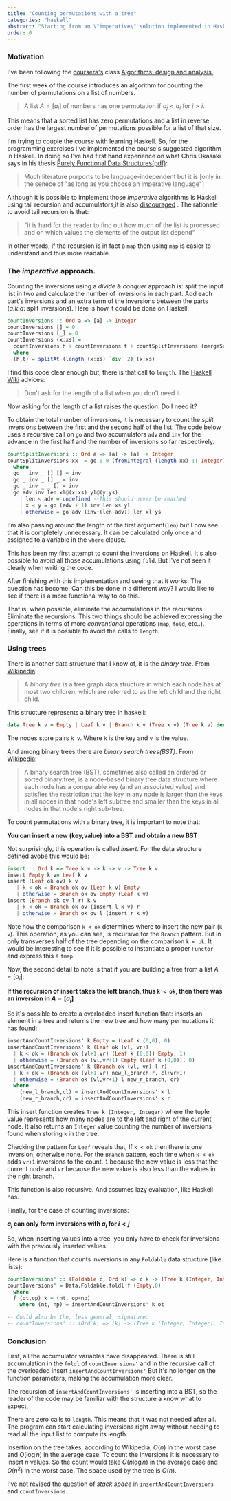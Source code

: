 ```yaml
---
title: "Counting permutations with a tree"
categories: "haskell"
abstract: "Starting from an \"imperative\" solution implemented in Haskell, here is how, when trying to make the code more idiomatic, I ended with a completely different approach to solve the problem."
order: 0
---
```


### Motivation

I've been following the [coursera's](http://www,coursera.org) class 
[Algorithms: design and analysis.](https://www.coursera.org/course/algo)

The first week of the course introduces an algorithm for counting the number of
permutations on a list of numbers.

> A list $A=[a_i]$ of numbers has one permutation if $a_j < a_i$ for $j>i$.

This means that a sorted list has zero permutations and a list in reverse order has the
largest number of permutations possible for a list of that size.

I'm trying to couple the course with learning Haskell. So, for the programming
exercises I've implemented the course's suggested algorithm in Haskell. In doing
so I've had first hand experience on what Chris Okasaki says in his thesis
[Purely Functional Data Structures(pdf)](www.cs.cmu.edu/~rwh/theses/okasaki.pdf):

> Much literature purports to be language-independent but it is [only in the
> senece of "as long as you choose an imperative language"]

Although it is possible to implement those *imperative* algorithms is Haskell
using tail recursion and accumulators,it is also
[discouraged](http://www.haskell.org/haskellwiki/Haskell_programming_tips#Avoid_explicit_recursion)
. The rationale to avoid tail recursion is that:

> "it is hard for the reader to find out how much of the list is processed and
> on which values the elements of the output list depend"

In other words, if the recursion is in fact a `map` then using `map` is easier to understand
and thus more readable.

### The *imperative* approach.

Counting the inversions using a *divide & conquer* approach is: split the input
list in two and calculate the number of inversions in each part. Add each part's
inversions and an extra term of the inversions between the parts (*a.k.a*: split
inversions). Here is how it could be done on Haskell:

~~~haskell
countInversions :: Ord a => [a] -> Integer
countInversions [] = 0
countInversions [_] = 0
countInversions (x:xs) =
  countInversions h + countInversions t + countSplitInversions (mergeSort h) (mergeSort t)
  where
  (h,t) = splitAt (length (x:xs) `div` 2) (x:xs)
~~~

I find this code clear enough but, there is that call to `length`. The [Haskell
Wiki](http://www.haskell.org/haskellwiki/Haskell_programming_tips#Don.27t_ask_for_the_length_of_a_list_when_you_don.27t_need_it) advices:

> Don't ask for the length of a list when you don't need it.

Now asking for the length of a list raises the question: Do I need it?

To obtain the total number of inversions, it is necessary to count the *split*
inversions between the first and the second half of the list. The code below
uses a recursive call on `go` and two accumulators `adv` and `inv` for the
advance in the first half and the number of inversions so far respectively.

~~~haskell
countSplitInversions :: Ord a => [a] -> [a] -> Integer
countSplitInversions xx  = go 0 0 (fromIntegral (length xx) :: Integer) xx
  where
  go _ inv _ [] [] = inv
  go _ inv _ [] _ = inv
  go _ inv _ _ [] = inv
  go adv inv len xl@(x:xs) yl@(y:ys)
    | len < adv = undefined --This should never be reached
    | x < y = go (adv + 1) inv len xs yl
    | otherwise = go adv (inv+(len-adv)) len xl ys
~~~

I'm also passing around the length of the first argument(`len`) but I now see
that it is completely unnecessary. It can be calculated only once and assigned to a
variable in the `where` clause.

This has been my first attempt to count the inversions on Haskell. It's also
possible to avoid all those accumulations using `fold`. But I've not seen it
clearly when writing the code.

After finishing with this implementation and seeing that it works. The question
has become: Can this be done in a different way? I would like to see if there is
a more functional way to do this.

That is, when possible, eliminate the accumulations in the recursions. Eliminate
the recursions. This two things should be achieved expressing the operations in
terms of more *conventional* operations (`map`, `fold`, etc..). Finally, see if
it is possible to avoid the calls to `length`.

### Using trees

There is another data structure that I know of, it is the *binary tree*. From
[Wikipedia](en.wikipedia.org/wiki/Binary_tree):

> A *binary tree* is a tree graph data structure in which each node has at most two
> children, which are referred to as the left child and the right child.

This structure represents a binary tree in haskell:

~~~haskell
data Tree k v = Empty | Leaf k v | Branch k v (Tree k v) (Tree k v) deriving Show
~~~

The nodes store pairs `k v`. Where `k` is the key and `v` is the value.

And among binary trees there are *binary search trees(BST)*. From
[Wikipedia](http://en.wikipedia.org/wiki/Binary_search_tree):

> A binary search tree (BST), sometimes also called an ordered or sorted binary
> tree, is a node-based binary tree data structure where each node has a
> comparable key (and an associated value) and satisfies the restriction that
> the key in any node is larger than the keys in all nodes in that node's left
> subtree and smaller than the keys in all nodes in that node's right sub-tree. 


To count permutations with a binary tree, it is important to note that:

**You can insert a new (key,value) into a BST and obtain a new BST**

Not surprisingly, this operation is called *insert*. For the data structure
defined avobe this would be:

~~~haskell
insert :: Ord k => Tree k v -> k -> v -> Tree k v
insert Empty k v= Leaf k v
insert (Leaf ok ov) k v
   | k < ok = Branch ok ov (Leaf k v) Empty
   | otherwise = Branch ok ov Empty (Leaf k v)
insert (Branch ok ov l r) k v
   | k < ok = Branch ok ov (insert l k v) r
   | otherwise = Branch ok ov l (insert r k v)
~~~

Note how the comparison `k < ok` determines where to insert the new pair (`k
v`). This operation, as you can see, is recursive for the `Branch` pattern. But
in only transverses half of the tree depending on the comparison `k < ok`. It
would be interesting to see if it is possible to instantiate a proper `Functor`
and express this a `fmap`.

Now, the second detail to note is that if you are building a tree from a list
$A=[a_i]$:

**If the recursion of insert takes the left branch, thus `k < ok`, then there
was an inversion in $A=[a_i]$**

So it's possible to create a overloaded insert function that: inserts an element
in a tree and returns the new tree and how many permutations it has found:

~~~haskell
insertAndCountInversions' k Empty = (Leaf k (0,0), 0)
insertAndCountInversions' k (Leaf ok (vl, vr))
  | k < ok = (Branch ok (vl+1,vr) (Leaf k (0,0)) Empty, 1)
  | otherwise = (Branch ok (vl,vr+1) Empty (Leaf k (0,0)), 0)
insertAndCountInversions' k (Branch ok (vl, vr) l r)
  | k < ok = (Branch ok (vl+1,vr) new_l_branch r, cl+vr+1)
  | otherwise = (Branch ok (vl,vr+1) l new_r_branch, cr)
  where
    (new_l_branch,cl) = insertAndCountInversions' k l
    (new_r_branch,cr) = insertAndCountInversions' k r
~~~

This insert function creates `Tree k (Integer, Integer)` where the tuple value
represents how many nodes are to the left and right of the current node. It also
returns an `Integer` value counting the number of inversions found when storing
`k` in the tree.

Checking the pattern for `Leaf` reveals that, If `k < ok` then there is one
inversion, otherwise none. For the `Branch` pattern, each time when `k < ok` adds
`vr+1` inversions to the count. `1` because the new value is less that the
current node and `vr` because the new value is also less than the values
in the right branch.

This function is also recursive. And assumes lazy evaluation, like Haskell has.

Finally, for the case of counting inversions:

**$a_j$ can only form inversions with $a_i$ for $i < j$**

So, when inserting values into a tree, you only have to check for inversions with
the previously inserted values.

Here is a function that counts inversions in any `Foldable` data structure (like
lists):

~~~haskell
countInversions' :: (Foldable c, Ord k) => c k -> (Tree k (Integer, Integer), Integer)
countInversions' = Data.Foldable.foldl f (Empty,0)
  where
  f (ot,op) k = (nt, op+np)
    where (nt, np) = insertAndCountInversions' k ot

-- Could also be the, less general, signature:
-- countInversions' :: (Ord k) => [k] -> (Tree k (Integer, Integer), Integer)
~~~

### Conclusion

First, all the accumulator variables have disappeared. There is still
accumulation in the `foldl` of `countInversions'` and in the recursive
call of the overloaded insert `insertAndCountInversions'`
But it's no longer on the function parameters, making the accumulation more
clear.

The recursion of `insertAndCountInversions'` is inserting into a BST, so the reader
of the code may be familiar with the structure a know what to expect,

There are zero calls to `length`. This means that it was not needed after all.
The program can start calculating inversions right away without
needing to read all the input list to compute its length.

Insertion on the tree takes, according to Wikipedia, $O(n)$ in the worst case
and $O(\log n)$ in the average case. To count the inversions it is necessary to
insert $n$ values. So the count would take $O(n \log n)$ in the average case and
$O(n^2)$ in the worst case. The space used by the tree is $O(n)$.

I've not revised the question of *stack space* in `insertAndCountInversions` and
`countInversions`.

<script type="text/javascript"
	src="http://cdn.mathjax.org/mathjax/latest/MathJax.js?config=TeX-AMS-MML_HTMLorMML"></script>

<script type="text/x-mathjax-config">
  MathJax.Hub.Config({tex2jax: {inlineMath: [['$','$'], ['\\(','\\)']]}});
</script>
